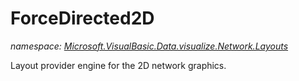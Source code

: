 ﻿# ForceDirected2D
_namespace: <a href="#" onClick="load('/docs/Microsoft.VisualBasic.Data.visualize.Network.Layouts/index.md')">Microsoft.VisualBasic.Data.visualize.Network.Layouts</a>_

Layout provider engine for the 2D network graphics.




